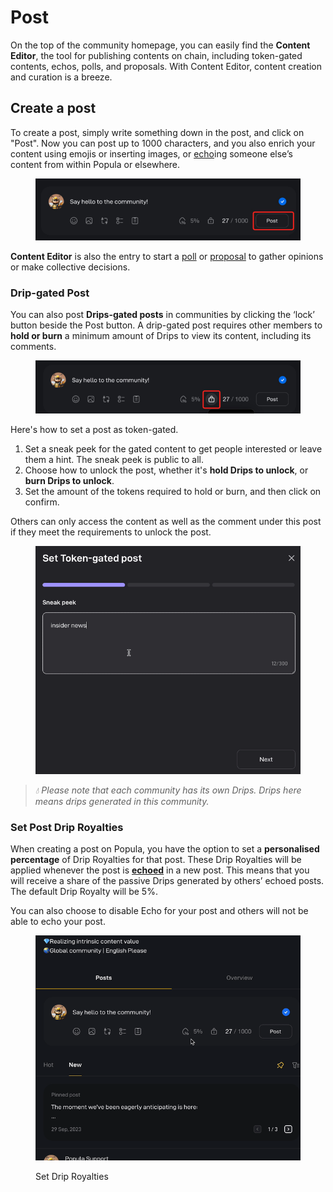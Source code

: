 # Post

On the top of the community homepage, you can easily find the **Content Editor**, the tool for publishing contents on chain, including token-gated contents, echos, polls, and proposals. With Content Editor, content creation and curation is a breeze.

## C**reate a post**

To create a post, simply write something down in the post, and click on "Post". Now you can post up to 1000 characters, and you also enrich your content using emojis or inserting images, or [echo](../echo.md)ing someone else’s content from within Popula or elsewhere.&#x20;

<figure><img src="../../.gitbook/assets/image (18).png" alt=""><figcaption></figcaption></figure>

**Content Editor** is also the entry to start a [poll](../poll-and-proposal.md#how-to-create-a-poll) or [proposal](../poll-and-proposal.md#how-to-create-a-proposal) to gather opinions or make collective decisions.&#x20;

### Drip-gated Post

You can also post **Drips-gated posts** in communities by clicking the ‘lock’ button beside the Post button. A drip-gated post requires other members to **hold or burn** a minimum amount of Drips to view its content, including its comments.

<figure><img src="../../.gitbook/assets/image (19).png" alt=""><figcaption></figcaption></figure>

Here's how to set a post as token-gated.

1. Set a sneak peek for the gated content to get people interested or leave them a hint. The sneak peek is public to all.
2. Choose how to unlock the post, whether it's **hold Drips to unlock**, or **burn Drips to unlock**.
3. Set the amount of the tokens required to hold or burn, and then click on confirm.

Others can only access the content as well as the comment under this post if they meet the requirements to unlock the post.&#x20;

<figure><img src="../../.gitbook/assets/token gated.gif" alt=""><figcaption></figcaption></figure>

> _💧 Please note that each community has its own Drips. Drips here means drips generated in this community._

### **Set Post Drip Royalties**

When creating a post on Popula, you have the option to set a **personalised percentage** of Drip Royalties for that post. These Drip Royalties will be applied whenever the post is [**echoed**](../echo.md) in a new post. This means that you will receive a share of the passive Drips generated by others’ echoed posts. The default Drip Royalty will be 5%.

You can also choose to disable Echo for your post and others will not be able to echo your post.

<figure><img src="../../.gitbook/assets/drip royalty.gif" alt=""><figcaption><p>Set Drip Royalties</p></figcaption></figure>

